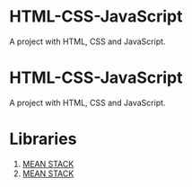 # HTML-CSS-JavaScript
A project with HTML, CSS and JavaScript.
# HTML-CSS-JavaScript
A project with HTML, CSS and JavaScript.
# Libraries
1. <a href="http://meanjs.org/" target="_blank" title=" MongoDB, Express, AngularJS, and Node.js">MEAN STACK</a> 
2. <a href="http://github.com/meanjs/mean" target="_blank" title=" MEAN STACK">MEAN STACK</a> 
